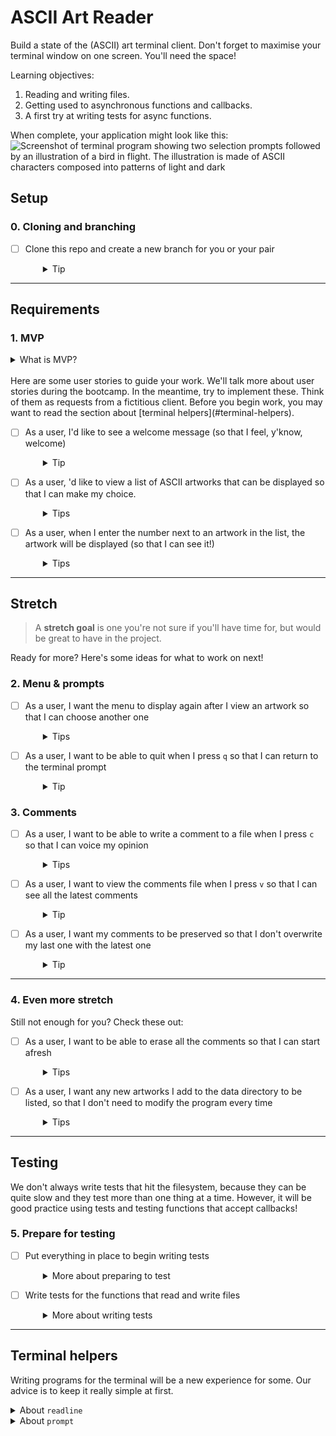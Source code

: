 # ASCII Art Reader

Build a state of the (ASCII) art terminal client. Don't forget to maximise your terminal window on one screen. You'll need the space!

Learning objectives:
1. Reading and writing files.
1. Getting used to asynchronous functions and callbacks.
1. A first try at writing tests for async functions.

When complete, your application might look like this:
![Screenshot of terminal program showing two selection prompts followed by an illustration of a bird in flight. The illustration is made of ASCII characters composed into patterns of light and dark](reader.png)

## Setup

### 0. Cloning and branching
- [ ] Clone this repo and create a new branch for you or your pair
  <details style="padding-left: 2em">
    <summary>Tip</summary>

    You'll be working in `index.js` (once you start adding functionality, you can run your app with `npm start`)
  </details>

---

## Requirements

### 1. MVP

<details>
  <summary>What is MVP?</summary>

  An MVP is a **Minimum Viable Product**. It's the least amount of work you can do and still have a working project!
</details>

<br />
Here are some user stories to guide your work. We'll talk more about user stories during the bootcamp. In the meantime, try to implement these. Think of them as requests from a fictitious client. Before you begin work, you may want to read the section about [terminal helpers](#terminal-helpers).

- [ ] As a user, I'd like to see a welcome message (so that I feel, y'know, welcome)
  <details style="padding-left: 2em">
    <summary>Tip</summary>
    
    Start small. You'll use `console.log` statements a lot in this project, since the terminal **is** the console!
  </details>

- [ ] As a user, 'd like to view a list of ASCII artworks that can be displayed so that I can make my choice.
  <details style="padding-left: 2em">
    <summary>Tips</summary>

    - Here's where you show a list of filenames from the `data` directory. You can choose to keep these in your code for now
    - Hint: start counting from 0, it will make indexing an array that much easier
  </details>

- [ ] As a user, when I enter the number next to an artwork in the list, the artwork will be displayed (so that I can see it!)
  <details style="padding-left: 2em">
    <summary>Tips</summary>

    - There's a section on [terminal helpers](#terminal-helpers) below. Try using the `readline` function, it's a good way to practice callbacks
    - Again, start small. Try to get the number from the user and display it in the terminal
    - Once you have that, use the number to get the filename. Maybe the filenames are in an array, and the numbers are the array indices?
    - When you have the right filename, use `fs.readFile` to load the file
    - Finally, inside the callback for `fs.readFile`, use `console.log` to output the file's contents to the terminal
  </details>

---

## Stretch

> A **stretch goal** is one you're not sure if you'll have time for, but would be great to have in the project.

Ready for more? Here's some ideas for what to work on next!

### 2. Menu & prompts
- [ ] As a user, I want the menu to display again after I view an artwork so that I can choose another one
  <details style="padding-left: 2em">
    <summary>Tips</summary>

    - Maybe turn the main menu into a function you can call any time you want to?
    - In order to not scroll the 'image' off the screen, you might want to ask the user to press enter before continuing.
  </details>

- [ ] As a user, I want to be able to quit when I press `q` so that I can return to the terminal prompt
  <details style="padding-left: 2em">
    <summary>Tip</summary>

    Hint: `process.exit()`
  </details>

### 3. Comments

- [ ] As a user, I want to be able to write a comment to a file when I press `c` so that I can voice my opinion
  <details style="padding-left: 2em">
    <summary>Tips</summary>

    - Here's your chance to practice with `fs.writeFile`!
    - Don't get too fancy at first. Just accept a line of input into a variable, and write that variable out again to a file called `data/comments.txt`.
  </details>

- [ ] As a user, I want to view the comments file when I press `v` so that I can see all the latest comments
  <details style="padding-left: 2em">
    <summary>Tip</summary>
    
    - Once you have comment display working, try adding another comment. What happens to the first one?
  </details>

- [ ] As a user, I want my comments to be preserved so that I don't overwrite my last one with the latest one
  <details style="padding-left: 2em">
    <summary>Tip</summary>

    - Here's a good use case for `fs.appendFile`.
  </details>

---

### 4. Even more stretch

Still not enough for you? Check these out:

- [ ] As a user, I want to be able to erase all the comments so that I can start afresh
  <details style="padding-left: 2em">
    <summary>Tips</summary>

    - Think about how to remove the contents of the file without actually deleting it. Or perhaps it should be deleted?
    - You'll need to add another key to the menu, perhaps 'd'.
    - You may want to think about an "Are you sure?" prompt to prevent accidents.
  </details>

- [ ] As a user, I want any new artworks I add to the data directory to be listed, so that I don't need to modify the program every time
  <details style="padding-left: 2em">
    <summary>Tips</summary>

    Hint: `fs.readdir` This is another chance to practice callbacks.
  
  </details>

---

## Testing

We don't always write tests that hit the filesystem, because they can be quite slow and they test more than one thing at a time. However, it will be good practice using tests and testing functions that accept callbacks!

### 5. Prepare for testing

- [ ] Put everything in place to begin writing tests
  <details style="padding-left: 2em">
    <summary>More about preparing to test</summary>

    By now you should be getting used to setting up Node programs. Here's a reminder in case you need it, but most of it is already done for you:

    1. Create an npm `package.json` file using `npm init`.
    1. Install `jest` as dev dependencies (use `-D`).
    1. Write a couple of scripts in your `package.json`:
        - one that starts the program
        - one that runs all the tests (you may wish to refer to the tdd-bowling-kata, for this)
    1. Create a `tests` directory.
    1. Write a simple initial test that proves the tests run ok.

    You'll see we've included a data directory with some text files in it. You'll need those in a bit.
  </details>

- [ ] Write tests for the functions that read and write files
  <details style="padding-left: 2em">
    <summary>More about writing tests</summary>

    It can be quite fiddly to write tests that check what gets sent to the console, so we're not going to do that now. Instead, we should focus on testing your functions that read and write files.

    One approach might be to create a very simple test file. Call it `test.txt` (or similar). Put a simple string inside, and keep it inside your `tests` directory so it doesn't have anything to do with the main program.

    This should let you test some of your functions. For example, you could check that the:
    - string returned from your read function is the same as the one you put in `test.txt`
    - number of lines in a file has changed after you write to it (hint: count the newline `\n` characters)
    - file has no lines in it after your delete comments function runs (might need to use a different test file for that one)

    If you're writing a test that changes something on the filesystem, be sure to return the state of whatever you change to normal at the end of the test.  If you're having trouble writing your tests, remember to reach out for help sooner rather than later. Be kind to yourself, and don't expect to understand everything right away.
  </details>

---

## Terminal helpers

Writing programs for the terminal will be a new experience for some. Our advice is to keep it really simple at first.

<details>
  <summary>About <code>readline</code></summary>

  Something you may find is that you need a way to wait for input from the terminal, for example when choosing which file to display. `readline`, which comes with the Node standard library, will let you pause your program until the user hits enter, then call whatever function you want:

  ```js
  const readline = require('readline')

  function pressEnter () {
    const rl = readline.createInterface({
      input: process.stdin,
      output: process.stdout
    })

    rl.question('Which file should I load? ', function (input) {
      rl.close()

      // Call any functions you like here. For example:
      loadFile(input)
    })
  }
  ```

  As you can see, `readline` gives you even more practice with callbacks!
</details>

<details>
  <summary>About <code>prompt</code></summary>

  If you want to get a little more fancy, try using the `prompt` npm package for input. An example of how you might use it:

  ```js
  const prompt = require('prompt')

  prompt.message = ''
  prompt.delimiter = ': '
  prompt.start()

  const choice = {
    name: 'choice',
    hidden: true,
    message: 'Make your choice'
  }

  prompt.get(choice, function (err, result) {
    // Do something with result.choice here...
  })
  ```

  The callback you pass to `prompt.get` will receive an object that has a property with the name of your input, so for example:

  ```js
  {
    choice: '1'
  }
  ```
</details>
